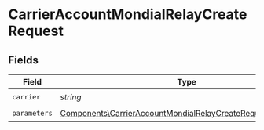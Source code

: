 # CarrierAccountMondialRelayCreateRequest


## Fields

| Field                                                                                                                                        | Type                                                                                                                                         | Required                                                                                                                                     | Description                                                                                                                                  |
| -------------------------------------------------------------------------------------------------------------------------------------------- | -------------------------------------------------------------------------------------------------------------------------------------------- | -------------------------------------------------------------------------------------------------------------------------------------------- | -------------------------------------------------------------------------------------------------------------------------------------------- |
| `carrier`                                                                                                                                    | *string*                                                                                                                                     | :heavy_check_mark:                                                                                                                           | N/A                                                                                                                                          |
| `parameters`                                                                                                                                 | [Components\CarrierAccountMondialRelayCreateRequestParameters](../../Models/Components/CarrierAccountMondialRelayCreateRequestParameters.md) | :heavy_check_mark:                                                                                                                           | N/A                                                                                                                                          |